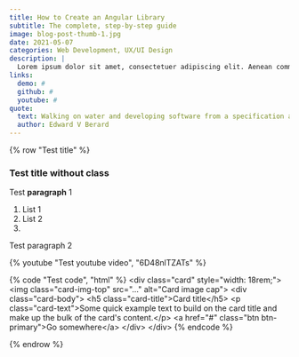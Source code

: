 ```yaml
---
title: How to Create an Angular Library
subtitle: The complete, step-by-step guide
image: blog-post-thumb-1.jpg
date: 2021-05-07
categories: Web Development, UX/UI Design
description: |
  Lorem ipsum dolor sit amet, consectetuer adipiscing elit. Aenean commodo ligula eget dolor. Aenean massa. Cum sociis natoque penatibus et magnis dis parturient montes, nascetur ridiculus mus. Donec quam felis, ultricies nec, pellentesque eu, pretium quis, sem. Nulla consequat massa quis enim. Donec pede justo, fringilla vel, aliquet nec, vulputate eget, arcu. In enim justo, rhoncus ut, imperdiet a, venenatis vitae, justo.
links:
  demo: #
  github: #
  youtube: #
quote: 
  text: Walking on water and developing software from a specification are easy if both are frozen!
  author: Edward V Berard
---
```

{% row "Test title" %}
### Test title without class

Test **paragraph** 1

1. List 1
2. List 2
3. 

Test paragraph 2

{% youtube "Test youtube video", "6D48nlTZATs" %}

{% code "Test code", "html" %}
&#x3C;div class=&#x22;card&#x22; style=&#x22;width: 18rem;&#x22;&#x3E;
&#x3C;img class=&#x22;card-img-top&#x22; src=&#x22;...&#x22; alt=&#x22;Card image cap&#x22;&#x3E;
&#x3C;div class=&#x22;card-body&#x22;&#x3E;
&#x3C;h5 class=&#x22;card-title&#x22;&#x3E;Card title&#x3C;/h5&#x3E;
&#x3C;p class=&#x22;card-text&#x22;&#x3E;Some quick example text to build on the card title and make up the bulk of the card&#x27;s content.&#x3C;/p&#x3E;
&#x3C;a href=&#x22;#&#x22; class=&#x22;btn btn-primary&#x22;&#x3E;Go somewhere&#x3C;/a&#x3E;
&#x3C;/div&#x3E;
&#x3C;/div&#x3E;
{% endcode %}

{% endrow %}